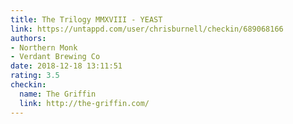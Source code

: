 ```yaml
---
title: The Trilogy MMXVIII - YEAST
link: https://untappd.com/user/chrisburnell/checkin/689068166
authors:
- Northern Monk
- Verdant Brewing Co
date: 2018-12-18 13:11:51
rating: 3.5
checkin:
  name: The Griffin
  link: http://the-griffin.com/
---
```

